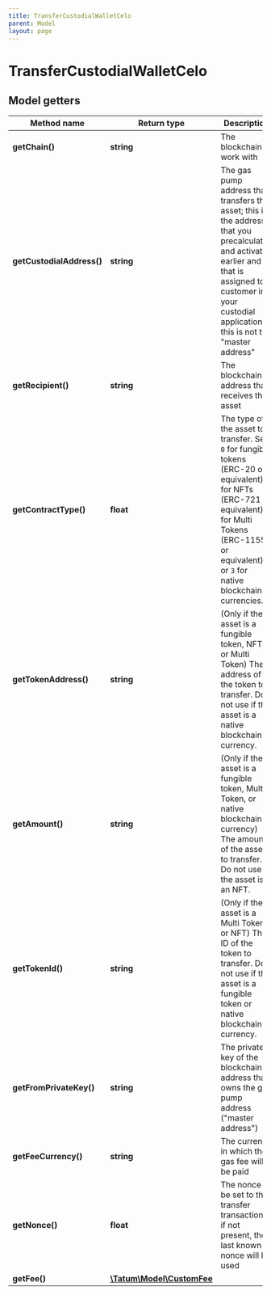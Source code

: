 ```yaml
---
title: TransferCustodialWalletCelo
parent: Model
layout: page
---
```


# TransferCustodialWalletCelo

## Model getters

Method name | Return type | Description | Notes
------------ | ------------- | ------------- | -------------
**getChain()** | **string** | The blockchain to work with | ex.: `CELO`
**getCustodialAddress()** | **string** | The gas pump address that transfers the asset; this is the address that you precalculated and activated earlier and that is assigned to a customer in your custodial application; this is not the "master address" | ex.: `0x687422eEA2cB73B5d3e242bA5456b782919AFc85`
**getRecipient()** | **string** | The blockchain address that receives the asset | ex.: `0xe242bA5456b782919AFc85687422eEA2cB73B5d3`
**getContractType()** | **float** | The type of the asset to transfer. Set <code>0</code> for fungible tokens (ERC-20 or equivalent), <code>1</code> for NFTs (ERC-721 or equivalent), <code>2</code> for Multi Tokens (ERC-1155 or equivalent), or <code>3</code> for native blockchain currencies. | ex.: `0`
**getTokenAddress()** | **string** | (Only if the asset is a fungible token, NFT, or Multi Token) The address of the token to transfer. Do not use if the asset is a native blockchain currency. | ex.: `0x782919AFc85eEA2cB736874225456bB5d3e242bA` [optional]
**getAmount()** | **string** | (Only if the asset is a fungible token, Multi Token, or native blockchain currency) The amount of the asset to transfer. Do not use if the asset is an NFT. | ex.: `100000` [optional]
**getTokenId()** | **string** | (Only if the asset is a Multi Token or NFT) The ID of the token to transfer. Do not use if the asset is a fungible token or native blockchain currency. | ex.: `100000` [optional]
**getFromPrivateKey()** | **string** | The private key of the blockchain address that owns the gas pump address ("master address") | ex.: `0x05e150c73f1920ec14caa1e0b6aa09940899678051a78542840c2668ce5080c2`
**getFeeCurrency()** | **string** | The currency in which the gas fee will be paid | ex.: `null` [optional] [default to 'CELO']
**getNonce()** | **float** | The nonce to be set to the transfer transaction; if not present, the last known nonce will be used | ex.: `1` [optional]
**getFee()** | [**\Tatum\Model\CustomFee**](../CustomFee) |  | ex.: `null` [optional]

